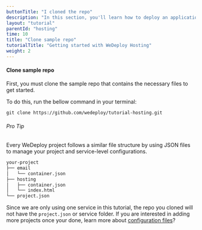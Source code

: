 ```yaml
---
buttonTitle: "I cloned the repo"
description: "In this section, you'll learn how to deploy an application using WeDeploy Hosting."
layout: "tutorial"
parentId: "hosting"
time: 10
title: "Clone sample repo"
tutorialTitle: "Getting started with WeDeploy Hosting"
weight: 2
---
```


#### Clone sample repo

First, you must clone the sample repo that contains the necessary files to get started. 

To do this, run the bellow command in your terminal: 

```xml
git clone https://github.com/wedeploy/tutorial-hosting.git
```

<aside>

###### <span class="icon-16-star"></span> Pro Tip

Every WeDeploy project follows a similar file structure by using JSON files to manage your project and service-level configurations.

```xml
your-project
├── email
│   └── container.json
├── hosting
│   ├── container.json
│   └── index.html
└── project.json
```

Since we are only using one service in this tutorial, the repo you cloned will not have the `project.json` or service folder. If you are interested in adding more projects once your done, learn more about <a href="http://wedeploy.com/docs/intro/configuration-files.html" target="_blank">configuration files</a>?

</aside>
